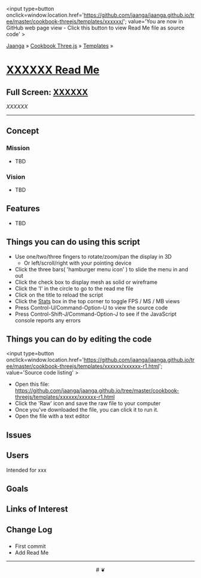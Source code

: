 <span style=display:none; >[You are now in GitHub source code view - click this link to view Read Me file as a web page]
( https://jaanga.github.io/cookbook-threejs/templates/xxxxxx/index.html#readme.md "View file as a web page." ) </span>
<input type=button onclick=window.location.href='https://github.com/jaanga/jaanga.github.io/tree/master/cookbook-threejs/templates/xxxxxx/'; value='You are now in GitHub web page view - Click this button to view Read Me file as source code' >

[Jaanga]( https://jaanga.github.io ) &raquo; [Cookbook Three.js]( http://jaanga.github.io/cookbook-threejs/  ) &raquo;
[Templates]( https://jaanga.github.io/cookbook-threejs/templates/ ) &raquo;

[XXXXXX Read Me]( https://jaanga.github.io/cookbook-threejs/templates/xxxxxx/index.html#readme.md )
===

## Full Screen: [ XXXXXX ]( https://jaanga.github.io/cookbook-threejs/templates/xxxxxx/index.html )

<!--
<img src="XXXX" style=display:none; width=800 >

<iframe src=https://jaanga.github.io/cookbook-threejs/templates/xxxxxx/index.html width=100% height=600px ></iframe>
-->

_XXXXXX_

***

## Concept

### Mission

* TBD

### Vision

* TBD


## Features

* TBD


## Things you can do using this script

* Use one/two/three fingers to rotate/zoom/pan the display in 3D
	* Or left/scroll/right with your pointing device 
* Click the three bars( 'hamburger menu icon' ) to slide the menu in and out
* Click the check box to display mesh as solid or wireframe
* Click the 'I' in the circle to go to the read me file
* Click on the title to reload the script
* Click the [Stats]( https://github.com/mrdoob/stats.js/ ) box in the top corner to toggle FPS / MS / MB views
* Press Control-U/Command-Option-U to view the source code
* Press Control-Shift-J/Command-Option-J to see if the JavaScript console reports any errors



## Things you can do by editing the code
<!--
<iframe src='https://jaanga.github.io/cookbook-html/templates/libraries/ace-editor/ace-view-r1.html#
	https://jaanga.github.io/cookbook-threejs/templates/xxxxxx/xxxxxx-r1.html' width=100% height=600 ></iframe>
-->
<input type=button onclick=window.location.href='https://github.com/jaanga/jaanga.github.io/tree/master/cookbook-threejs/templates/xxxxxx/xxxxxx-r1.html';
value='Source code listing' >


* Open this file: https://github.com/jaanga/jaanga.github.io/tree/master/cookbook-threejs/templates/xxxxxx/xxxxxx-r1.html
* Click the 'Raw' icon and save the raw file to your computer
* Once you've downloaded the file, you can click it to run it.
* Open the file with a text editor


## Issues


## Users

Intended for xxx


## Goals


## Links of Interest


## Change Log

### 

* First commit
* Add Read Me


***

<center title='Jaanga ~ your 3D happy place' >
# <a href=javascript:window.scrollTo(0,0); style=text-decoration:none; > ❦ </a>
</center>
